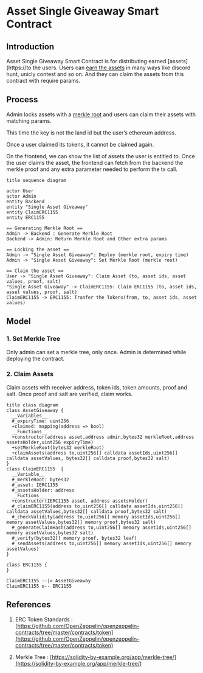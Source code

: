 # Asset Single Giveaway Smart Contract

## Introduction

Asset Single Giveaway Smart Contract is for distributing earned [assets](https://to the users.
Users can [earn the assets](https://sandboxgame.gitbook.io/the-sandbox/other/earning-sand-and-nfts#earning-assets) in many ways like discord hunt, unicly contest and so on.
And they can claim the assets from this contract with require params.

## Process

Admin locks assets with a [merkle root](https://solidity-by-example.org/app/merkle-tree/) and users can claim their assets with matching params.

This time the key is not the land id but the user’s ethereum address.

Once a user claimed its tokens, it cannot be claimed again.

On the frontend, we can show the list of assets the user is entitled to. Once the user claims the asset, the frontend can fetch from the backend the merkle proof and any extra parameter needed to perform the tx call.

```plantuml
title sequence diagram

actor User
actor Admin
entity Backend
entity "Single Asset Giveaway"
entity ClaimERC1155
entity ERC1155

== Generating Merkle Root ==
Admin -> Backend : Generate Merkle Root
Backend -> Admin: Return Merkle Root and Other extra params

== Locking the asset ==
Admin -> "Single Asset Giveaway": Deploy (merkle root, expiry time)
Admin -> "Single Asset Giveaway": Set Merkle Root (merkle root)

== Claim the asset ==
User -> "Single Asset Giveaway": Claim Asset (to, asset ids, asset values, proof, salt)
"Single Asset Giveaway" -> ClaimERC1155: Claim ERC1155 (to, asset ids, asset values, proof, salt)
ClaimERC1155 -> ERC1155: Tranfer the Tokens(from, to, asset ids, asset values)
```

## Model

### 1. Set Merkle Tree

Only admin can set a merkle tree, only once. Admin is determined while deploying the contract.

### 2. Claim Assets

Claim assets with receiver address, token ids, token amounts, proof and salt.
Once proof and salt are verified, claim works.

```plantuml
title class diagram
class AssetGiveaway {
  __Variables__
  #_expiryTime: uint256
  +claimed: mapping(address => bool)
  __Functions__
  +constructor(address asset,address admin,bytes32 merkleRoot,address assetsHolder,uint256 expiryTime)
  +setMerkleRoot(bytes32 merkleRoot)
  +claimAssets(address to,uint256[] calldata assetIds,uint256[] calldata assetValues, bytes32[] calldata proof,bytes32 salt)
}
class ClaimERC1155  {
  __Variable__
  #_merkleRoot: bytes32
  #_asset: IERC1155
  #_assetsHolder: address
  __Fuctions__
  +constructor(IERC1155 asset, address assetsHolder)
  #_claimERC1155(address to,uint256[] calldata assetIds,uint256[] calldata assetValues,bytes32[] calldata proof,bytes32 salt)
  #_checkValidity(address to,uint256[] memory assetIds,uint256[] memory assetValues,bytes32[] memory proof,bytes32 salt)
  #_generateClaimHash(address to,uint256[] memory assetIds,uint256[] memory assetValues,bytes32 salt)
  #_verify(bytes32[] memory proof, bytes32 leaf)
  #_sendAssets(address to,uint256[] memory assetIds,uint256[] memory assetValues)
}

class ERC1155 {
}

ClaimERC1155 --|> AssetGiveaway
ClaimERC1155 o-- ERC1155
```

## References

1. ERC Token Standards : [https://github.com/OpenZeppelin/openzeppelin-contracts/tree/master/contracts/token](https://github.com/OpenZeppelin/openzeppelin-contracts/tree/master/contracts/token)

2. Merkle Tree : [https://solidity-by-example.org/app/merkle-tree/](https://solidity-by-example.org/app/merkle-tree/)